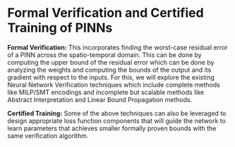 # Formal Verification and Certified Training of PINNs

**Formal Verification:** This incorporates finding the worst-case residual error of a PINN across the spatio-temporal domain. This can be done by computing the upper bound of the residual error which can be done by analyzing the weights and computing the bounds of the output and its gradient with respect to the inputs. For this, we will explore the existing Neural Network Verification techniques which include complete methods like MILP/SMT encodings and incomplete but scalable methods like Abstract Interpretation and Linear Bound Propagation methods.

**Certified Training:** Some of the above techniques can also be leveraged to design appropriate loss function components that will guide the network to learn parameters that achieves smaller formally proven bounds with the same verification algorithm.
